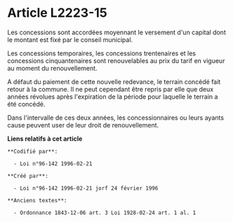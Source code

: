# Article L2223-15

Les concessions sont accordées moyennant le versement d'un capital dont le montant est fixé par le conseil municipal.

Les concessions temporaires, les concessions trentenaires et les concessions cinquantenaires sont renouvelables au prix du
tarif en vigueur au moment du renouvellement.

A défaut du paiement de cette nouvelle redevance, le terrain concédé fait retour à la commune. Il ne peut cependant être
repris par elle que deux années révolues après l'expiration de la période pour laquelle le terrain a été concédé.

Dans l'intervalle de ces deux années, les concessionnaires ou leurs ayants cause peuvent user de leur droit de
renouvellement.

**Liens relatifs à cet article**

	**Codifié par**:

	  - Loi n°96-142 1996-02-21

	**Créé par**:

	  - Loi n°96-142 1996-02-21 jorf 24 février 1996

	**Anciens textes**:

	  - Ordonnance 1843-12-06 art. 3 Loi 1928-02-24 art. 1 al. 1
